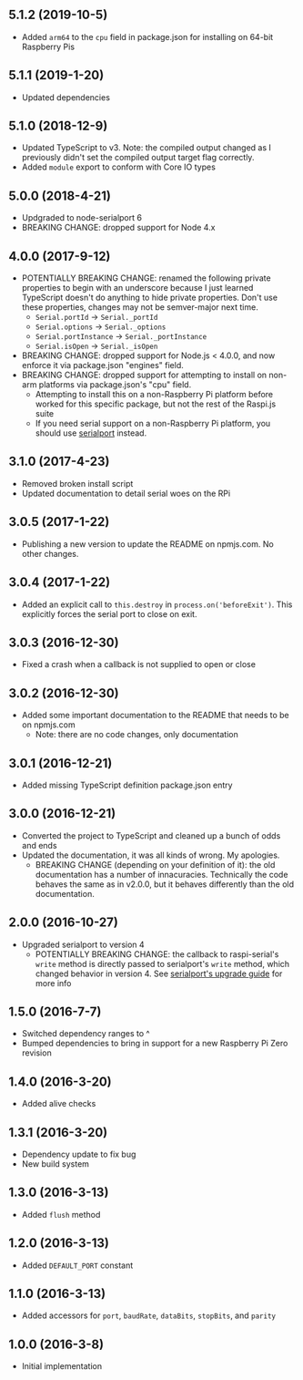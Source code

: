 ## 5.1.2 (2019-10-5)

- Added `arm64` to the `cpu` field in package.json for installing on 64-bit Raspberry Pis

## 5.1.1 (2019-1-20)

- Updated dependencies

## 5.1.0 (2018-12-9)

- Updated TypeScript to v3. Note: the compiled output changed as I previously didn't set the compiled output target flag correctly.
- Added `module` export to conform with Core IO types

## 5.0.0 (2018-4-21)

- Updgraded to node-serialport 6
- BREAKING CHANGE: dropped support for Node 4.x

## 4.0.0 (2017-9-12)

- POTENTIALLY BREAKING CHANGE: renamed the following private properties to begin with an underscore because I just learned TypeScript doesn't do anything to hide private properties. Don't use these properties, changes may not be semver-major next time.
    - `Serial.portId` -> `Serial._portId`
    - `Serial.options` -> `Serial._options`
    - `Serial.portInstance` -> `Serial._portInstance`
    - `Serial.isOpen` -> `Serial._isOpen`
- BREAKING CHANGE: dropped support for Node.js < 4.0.0, and now enforce it via package.json "engines" field.
- BREAKING CHANGE: dropped support for attempting to install on non-arm platforms via package.json's "cpu" field.
    - Attempting to install this on a non-Raspberry Pi platform before worked for this specific package, but not the rest of the Raspi.js suite
    - If you need serial support on a non-Raspberry Pi platform, you should use [serialport](https://github.com/EmergingTechnologyAdvisors/node-serialport) instead.

## 3.1.0 (2017-4-23)

- Removed broken install script
- Updated documentation to detail serial woes on the RPi

## 3.0.5 (2017-1-22)

- Publishing a new version to update the README on npmjs.com. No other changes.

## 3.0.4 (2017-1-22)

- Added an explicit call to `this.destroy` in `process.on('beforeExit')`. This explicitly forces the serial port to close on exit.

## 3.0.3 (2016-12-30)

- Fixed a crash when a callback is not supplied to open or close

## 3.0.2 (2016-12-30)

- Added some important documentation to the README that needs to be on npmjs.com
  - Note: there are no code changes, only documentation

## 3.0.1 (2016-12-21)

- Added missing TypeScript definition package.json entry

## 3.0.0 (2016-12-21)

- Converted the project to TypeScript and cleaned up a bunch of odds and ends
- Updated the documentation, it was all kinds of wrong. My apologies.
  - BREAKING CHANGE (depending on your definition of it): the old documentation has a number of innacuracies. Technically the code behaves the same as in v2.0.0, but it behaves differently than the old documentation.

## 2.0.0 (2016-10-27)

- Upgraded serialport to version 4
    - POTENTIALLY BREAKING CHANGE: the callback to raspi-serial's `write` method is directly passed to serialport's `write` method, which changed behavior in version 4. See [serialport's upgrade guide](https://github.com/EmergingTechnologyAdvisors/node-serialport/blob/master/UPGRADE_GUIDE.md) for more info

## 1.5.0 (2016-7-7)

- Switched dependency ranges to ^
- Bumped dependencies to bring in support for a new Raspberry Pi Zero revision

## 1.4.0 (2016-3-20)

- Added alive checks

## 1.3.1 (2016-3-20)

- Dependency update to fix bug
- New build system

## 1.3.0 (2016-3-13)

- Added `flush` method

## 1.2.0 (2016-3-13)

- Added `DEFAULT_PORT` constant

## 1.1.0 (2016-3-13)

- Added accessors for `port`, `baudRate`, `dataBits`, `stopBits`, and `parity`

## 1.0.0 (2016-3-8)

- Initial implementation
